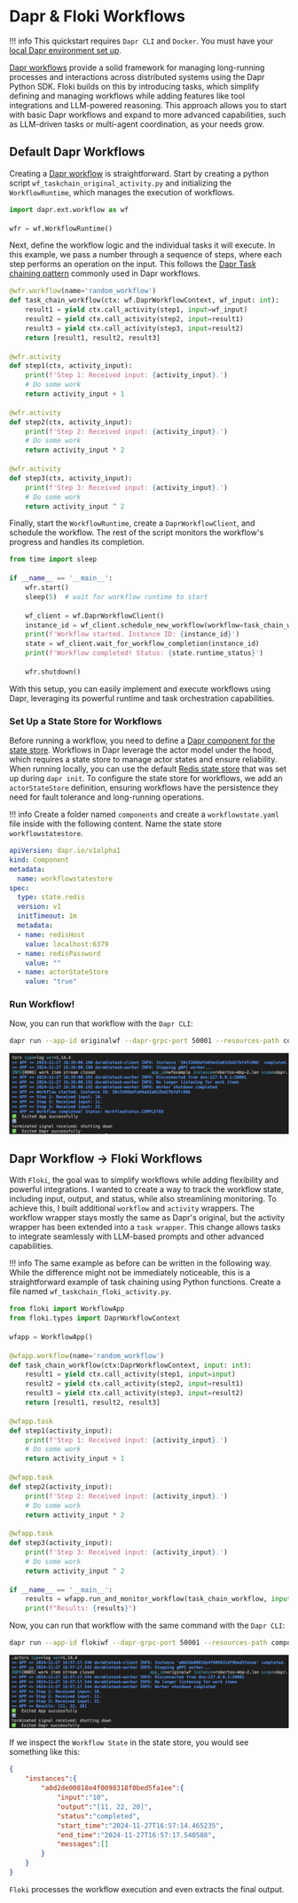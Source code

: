 # Dapr & Floki Workflows

!!! info
    This quickstart requires `Dapr CLI` and `Docker`. You must have your [local Dapr environment set up](../installation.md).

[Dapr workflows](https://docs.dapr.io/developing-applications/building-blocks/workflow/workflow-overview/) provide a solid framework for managing long-running processes and interactions across distributed systems using the Dapr Python SDK. Floki builds on this by introducing tasks, which simplify defining and managing workflows while adding features like tool integrations and LLM-powered reasoning. This approach allows you to start with basic Dapr workflows and expand to more advanced capabilities, such as LLM-driven tasks or multi-agent coordination, as your needs grow.

## Default Dapr Workflows

Creating a [Dapr workflow](https://docs.dapr.io/developing-applications/building-blocks/workflow/workflow-overview/) is straightforward. Start by creating a python script `wf_taskchain_original_activity.py` and initializing the `WorkflowRuntime`, which manages the execution of workflows.

```python
import dapr.ext.workflow as wf

wfr = wf.WorkflowRuntime()
```

Next, define the workflow logic and the individual tasks it will execute. In this example, we pass a number through a sequence of steps, where each step performs an operation on the input. This follows the [Dapr Task chaining pattern](https://docs.dapr.io/developing-applications/building-blocks/workflow/workflow-patterns/#task-chaining) commonly used in Dapr workflows.

```python
@wfr.workflow(name='random_workflow')
def task_chain_workflow(ctx: wf.DaprWorkflowContext, wf_input: int):
    result1 = yield ctx.call_activity(step1, input=wf_input)
    result2 = yield ctx.call_activity(step2, input=result1)
    result3 = yield ctx.call_activity(step3, input=result2)
    return [result1, result2, result3]

@wfr.activity
def step1(ctx, activity_input):
    print(f'Step 1: Received input: {activity_input}.')
    # Do some work
    return activity_input + 1

@wfr.activity
def step2(ctx, activity_input):
    print(f'Step 2: Received input: {activity_input}.')
    # Do some work
    return activity_input * 2

@wfr.activity
def step3(ctx, activity_input):
    print(f'Step 3: Received input: {activity_input}.')
    # Do some work
    return activity_input ^ 2
```

Finally, start the `WorkflowRuntime`, create a `DaprWorkflowClient`, and schedule the workflow. The rest of the script monitors the workflow's progress and handles its completion.

```python
from time import sleep

if __name__ == '__main__':
    wfr.start()
    sleep(5)  # wait for workflow runtime to start

    wf_client = wf.DaprWorkflowClient()
    instance_id = wf_client.schedule_new_workflow(workflow=task_chain_workflow, input=10)
    print(f'Workflow started. Instance ID: {instance_id}')
    state = wf_client.wait_for_workflow_completion(instance_id)
    print(f'Workflow completed! Status: {state.runtime_status}')

    wfr.shutdown()
```

With this setup, you can easily implement and execute workflows using Dapr, leveraging its powerful runtime and task orchestration capabilities.

### Set Up a State Store for Workflows

Before running a workflow, you need to define a [Dapr component for the state store](https://docs.dapr.io/reference/components-reference/supported-state-stores/). Workflows in Dapr leverage the actor model under the hood, which requires a state store to manage actor states and ensure reliability. When running locally, you can use the default [Redis state store](https://docs.dapr.io/reference/components-reference/supported-state-stores/setup-redis/) that was set up during `dapr init`. To configure the state store for workflows, we add an `actorStateStore` definition, ensuring workflows have the persistence they need for fault tolerance and long-running operations.

!!! info
    Create a folder named `components` and create a `workflowstate.yaml` file inside with the following content. Name the state store `workflowstatestore`.

```yaml
apiVersion: dapr.io/v1alpha1
kind: Component
metadata:
  name: workflowstatestore
spec:
  type: state.redis
  version: v1
  initTimeout: 1m
  metadata:
  - name: redisHost
    value: localhost:6379
  - name: redisPassword
    value: ""
  - name: actorStateStore
    value: "true"
```

### Run Workflow!

Now, you can run that workflow with the `Dapr CLI`:

```bash
dapr run --app-id originalwf --dapr-grpc-port 50001 --resources-path components/ -- python3 wf_taskchain_original_activity.py
```

![](../../img/workflows_original_activity.png)


## Dapr Workflow -> Floki Workflows

With `Floki`, the goal was to simplify workflows while adding flexibility and powerful integrations. I wanted to create a way to track the workflow state, including input, output, and status, while also streamlining monitoring. To achieve this, I built additional `workflow` and `activity` wrappers. The workflow wrapper stays mostly the same as Dapr's original, but the activity wrapper has been extended into a `task wrapper`. This change allows tasks to integrate seamlessly with LLM-based prompts and other advanced capabilities.

!!! info
    The same example as before can be written in the following way. While the difference might not be immediately noticeable, this is a straightforward example of task chaining using Python functions. Create a file named `wf_taskchain_floki_activity.py`.

```python
from floki import WorkflowApp
from floki.types import DaprWorkflowContext

wfapp = WorkflowApp()

@wfapp.workflow(name='random_workflow')
def task_chain_workflow(ctx:DaprWorkflowContext, input: int):
    result1 = yield ctx.call_activity(step1, input=input)
    result2 = yield ctx.call_activity(step2, input=result1)
    result3 = yield ctx.call_activity(step3, input=result2)
    return [result1, result2, result3]

@wfapp.task
def step1(activity_input):
    print(f'Step 1: Received input: {activity_input}.')
    # Do some work
    return activity_input + 1

@wfapp.task
def step2(activity_input):
    print(f'Step 2: Received input: {activity_input}.')
    # Do some work
    return activity_input * 2

@wfapp.task
def step3(activity_input):
    print(f'Step 3: Received input: {activity_input}.')
    # Do some work
    return activity_input ^ 2

if __name__ == '__main__':
    results = wfapp.run_and_monitor_workflow(task_chain_workflow, input=10)
    print(f"Results: {results}")
```

Now, you can run that workflow with the same command with the `Dapr CLI`:

```bash
dapr run --app-id flokiwf --dapr-grpc-port 50001 --resources-path components/ -- python3 wf_taskchain_floki_activity.py
```

![](../../img/workflows_floki_activity.png)

If we inspect the `Workflow State` in the state store, you would see something like this:

```json
{
    "instances":{
        "a0d2de00818e4f0098318f0bed5fa1ee":{
            "input":"10",
            "output":"[11, 22, 20]",
            "status":"completed",
            "start_time":"2024-11-27T16:57:14.465235",
            "end_time":"2024-11-27T16:57:17.540588",
            "messages":[]
        }
    }
}
```

`Floki` processes the workflow execution and even extracts the final output.
